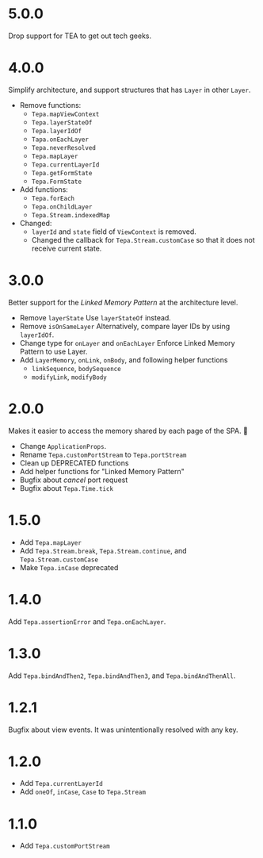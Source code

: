 # 5.0.0

Drop support for TEA to get out tech geeks.

# 4.0.0

Simplify architecture, and support structures that has `Layer` in other `Layer`.

- Remove functions:
  - `Tepa.mapViewContext`
  - `Tepa.layerStateOf`
  - `Tepa.layerIdOf`
  - `Tapa.onEachLayer`
  - `Tepa.neverResolved`
  - `Tepa.mapLayer`
  - `Tepa.currentLayerId`
  - `Tepa.getFormState`
  - `Tepa.FormState`
- Add functions:
  - `Tepa.forEach`
  - `Tepa.onChildLayer`
  - `Tepa.Stream.indexedMap`
- Changed:
  - `layerId` and `state` field of `ViewContext` is removed.
  - Changed the callback for `Tepa.Stream.customCase` so that it does not receive current state.

# 3.0.0

Better support for the _Linked Memory Pattern_ at the architecture level.

- Remove `layerState`
  Use `layerStateOf` instead.
- Remove `isOnSameLayer`
  Alternatively, compare layer IDs by using `layerIdOf`.
- Change type for `onLayer` and `onEachLayer`
  Enforce Linked Memory Pattern to use Layer.
- Add `LayerMemory`, `onLink`, `onBody`, and following helper functions
  - `linkSequence`, `bodySequence`
  - `modifyLink`, `modifyBody`

# 2.0.0

Makes it easier to access the memory shared by each page of the SPA. 🎉

- Change `ApplicationProps`.
- Rename `Tepa.customPortStream` to `Tepa.portStream`
- Clean up DEPRECATED functions
- Add helper functions for "Linked Memory Pattern"
- Bugfix about _cancel_ port request
- Bugfix about `Tepa.Time.tick`

# 1.5.0

- Add `Tepa.mapLayer`
- Add `Tepa.Stream.break`, `Tepa.Stream.continue`, and `Tepa.Stream.customCase`
- Make `Tepa.inCase` deprecated

# 1.4.0

Add `Tepa.assertionError` and `Tepa.onEachLayer`.

# 1.3.0

Add `Tepa.bindAndThen2`, `Tepa.bindAndThen3`, and `Tepa.bindAndThenAll`.

# 1.2.1

Bugfix about view events. It was unintentionally resolved with any key.

# 1.2.0

- Add `Tepa.currentLayerId`
- Add `oneOf`, `inCase`, `Case` to `Tepa.Stream`

# 1.1.0

- Add `Tepa.customPortStream`
